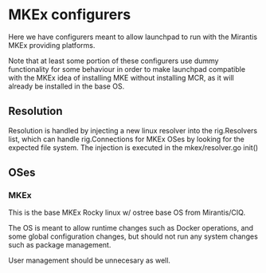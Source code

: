 # MKEx configurers

Here we have configurers meant to allow launchpad to run with the Mirantis MKEx providing 
platforms.

Note that at least some portion of these configurers use dummy functionality for some
behaviour in order to make launchpad compatible with the MKEx idea of installing MKE 
without installing MCR, as it will already be installed in the base OS.

## Resolution

Resolution is handled by injecting a new linux resolver into the rig.Resolvers list,
which can handle rig.Connections for MKEx OSes by looking for the expected file system.
The injection is executed in the mkex/resolver.go init()

## OSes

### MKEx 

This is the base MKEx Rocky linux w/ ostree base OS from Mirantis/CIQ.

The OS is meant to allow runtime changes such as Docker operations, and some global 
configuration changes, but should not run any system changes such as package management.

User management should be unnecesary as well.
